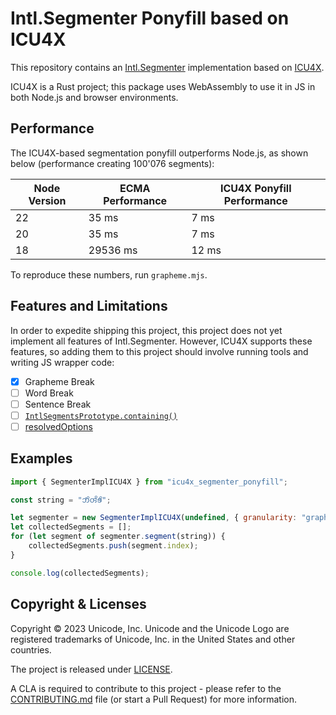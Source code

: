 # Intl.Segmenter Ponyfill based on ICU4X

This repository contains an [Intl.Segmenter](https://developer.mozilla.org/en-US/docs/Web/JavaScript/Reference/Global_Objects/Intl/Segmenter) implementation based on [ICU4X](https://icu4x.unicode.org/).

ICU4X is a Rust project; this package uses WebAssembly to use it in JS in both Node.js and browser environments.

## Performance

The ICU4X-based segmentation ponyfill outperforms Node.js, as shown below (performance creating 100'076 segments):

| Node Version | ECMA Performance | ICU4X Ponyfill Performance |
|---|---|---|
| 22 | 35 ms | 7 ms |
| 20 | 35 ms | 7 ms |
| 18 | 29536 ms | 12 ms |

To reproduce these numbers, run `grapheme.mjs`.

## Features and Limitations

In order to expedite shipping this project, this project does not yet implement all features of Intl.Segmenter. However, ICU4X supports these features, so adding them to this project should involve running tools and writing JS wrapper code:

- [x] Grapheme Break
- [ ] Word Break
- [ ] Sentence Break
- [ ] [`IntlSegmentsPrototype.containing()`](https://tc39.es/ecma402/#sec-%intlsegmentsprototype%.containing)
- [ ] [resolvedOptions](https://tc39.es/ecma402/#sec-intl.segmenter.prototype.resolvedoptions)

## Examples

```javascript
import { SegmenterImplICU4X } from "icu4x_segmenter_ponyfill";

const string = "𑄃𑄨𑄁𑄢𑄨𑄎𑄨";

let segmenter = new SegmenterImplICU4X(undefined, { granularity: "grapheme" });
let collectedSegments = [];
for (let segment of segmenter.segment(string)) {
    collectedSegments.push(segment.index);
}

console.log(collectedSegments);
```

## Copyright & Licenses

Copyright © 2023 Unicode, Inc. Unicode and the Unicode Logo are registered trademarks of Unicode, Inc. in the United States and other countries.

The project is released under [LICENSE](./LICENSE).

A CLA is required to contribute to this project - please refer to the [CONTRIBUTING.md](https://github.com/unicode-org/.github/blob/main/.github/CONTRIBUTING.md) file (or start a Pull Request) for more information.
